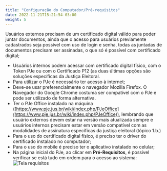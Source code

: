 ```yaml
---
title: "Configuração do Computador/Pré-requisitos"
date: 2022-11-21T15:21:54-03:00
weight: 5
---
```


Usuários externos precisam de um certificado digital válido para poder juntar documentos, ainda que o acesso para usuários previamente cadastrados seja possível com uso de login e senha, todas as juntadas de documentos precisam ser assinadas, o que só é possível com certificado digital;

+ Usuários internos podem acessar com certificado digital físico, com o Token PJe ou com o Certificado P12 (as duas últimas opções são soluções específicas da Justiça Eleitoral.
+ Para utilizar o PJe é necessário ter acesso à internet;
+ Deve-se usar preferencialmente o navegador Mozilla Firefox. O Navegador do Google Chrome costuma ser compatível com o PJe e pode ser utilizado de forma alternativa.
+ Ter o PJe Office instalado na máquina ([https://www.pje.jus.br/wiki/index.php/PJeOffice](https://www.pje.jus.br/wiki/index.php/PJeOffice)), lembrando que usuário externos devem estar na versão mais atualizada sempre e usuários internos precisam estar em versão compatível com as modalidades de assinatura específicas da justiça eleitoral (tópico 1.b.)
+ Para o uso do certificado digital físico, é preciso ter o driver do certificado instalado no computador;
+ Para o uso do mobile é preciso ter o aplicativo instalado no celular;
+ Na página inicial do PJe, ao clicar em **Pré-Requisitos**, é possível verificar se está tudo em ordem para o acesso ao sistema:
![Tela requisitos](imagens/requisitos.jpg)

